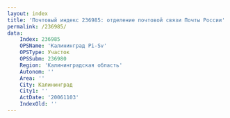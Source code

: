 ```yaml
---
layout: index
title: 'Почтовый индекс 236985: отделение почтовой связи Почты России'
permalink: /236985/
data:
    Index: 236985
    OPSName: 'Калининград Pi-Sv'
    OPSType: Участок
    OPSSubm: 236980
    Region: 'Калининградская область'
    Autonom: ''
    Area: ''
    City: Калининград
    City1: ''
    ActDate: '20061103'
    IndexOld: ''
---
```

